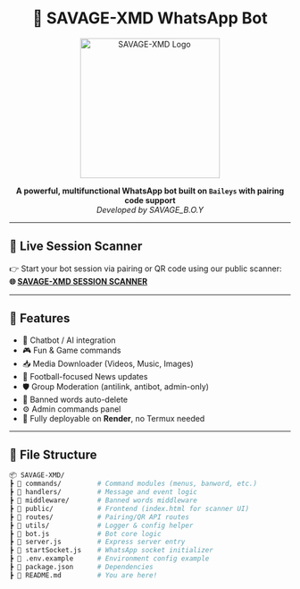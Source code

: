 <h1 align="center">🤖 SAVAGE-XMD WhatsApp Bot</h1>

<p align="center">
  <img src="https://files.catbox.moe/jqvqj2.jpeg" width="250" alt="SAVAGE-XMD Logo" />
</p>

<p align="center">
  <b>A powerful, multifunctional WhatsApp bot built on <code>Baileys</code> with pairing code support</b><br/>
  <i>Developed by SAVAGE_B.O.Y</i>
</p>

---

## 🔗 Live Session Scanner

👉 Start your bot session via pairing or QR code using our public scanner:  
**🌐 [SAVAGE-XMD SESSION SCANNER](https://savage-xmd-session-scanner.onrender.com/)**

---

## 🚀 Features

- 💬 Chatbot / AI integration
- 🎮 Fun & Game commands
- 📥 Media Downloader (Videos, Music, Images)
- 📰 Football-focused News updates
- 🛡️ Group Moderation (antilink, antibot, admin-only)
- 🧠 Banned words auto-delete
- ⚙️ Admin commands panel
- 📡 Fully deployable on **Render**, no Termux needed

---

## 📁 File Structure

```bash
📦 SAVAGE-XMD/
┣ 📂 commands/         # Command modules (menus, banword, etc.)
┣ 📂 handlers/         # Message and event logic
┣ 📂 middleware/       # Banned words middleware
┣ 📂 public/           # Frontend (index.html for scanner UI)
┣ 📂 routes/           # Pairing/QR API routes
┣ 📂 utils/            # Logger & config helper
┣ 📄 bot.js            # Bot core logic
┣ 📄 server.js         # Express server entry
┣ 📄 startSocket.js    # WhatsApp socket initializer
┣ 📄 .env.example      # Environment config example
┣ 📄 package.json      # Dependencies
┣ 📄 README.md         # You are here!
